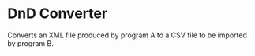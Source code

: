 # DnD Converter

Converts an XML file produced by program A to a CSV file to be imported by program B.